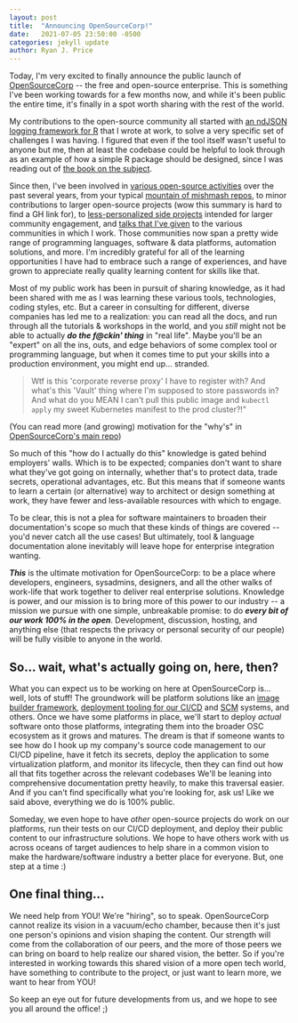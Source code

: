```yaml
---
layout: post
title:  "Announcing OpenSourceCorp!"
date:   2021-07-05 23:50:00 -0500
categories: jekyll update
author: Ryan J. Price
---
```


Today, I'm very excited to finally announce the public launch of
[OpenSourceCorp](https://github.com/opensourcecorp) -- the free and open-source
enterprise. This is something I've been working towards for a few months now,
and while it's been public the entire time, it's finally in a spot worth sharing
with the rest of the world.

My contributions to the open-source community all started with [an ndJSON
logging framework for R](https://github.com/ryapric/loggit) that I wrote at
work, to solve a very specific set of challenges I was having. I figured that
even if the tool itself wasn't useful to anyone but me, then at least the
codebase could be helpful to look through as an example of how a simple R
package should be designed, since I was reading out of [the book on the
subject](https://r-pkgs.org/).

Since then, I've been involved in [various open-source
activities](https://github.com/ryapric) over the past several years, from your
typical [mountain of mishmash
repos](https://github.com/ryapric?tab=repositories), to minor contributions to
larger open-source projects (wow this summary is hard to find a GH link for), to
[less-personalized side projects](https://github.com/ops-utils) intended for
larger community engagement, and [talks that I've
given](https://github.com/ryapric/talks) to the various communities in which I
work. Those communities now span a pretty wide range of programming languages,
software & data platforms, automation solutions, and more. I'm incredibly
grateful for all of the learning opportunities I have had to embrace such a
range of experiences, and have grown to appreciate really quality learning
content for skills like that.

Most of my public work has been in pursuit of sharing knowledge, as it had been
shared with me as I was learning these various tools, technologies, coding
styles, etc. But a career in consulting for different, diverse companies has led
me to a realization: you can read all the docs, and run through all the
tutorials & workshops in the world, and you *still* might not be able to
actually ***do the f@ckin' thing*** in "real life". Maybe you'll be an "expert"
on all the ins, outs, and edge behaviors of some complex tool or programming
language, but when it comes time to put your skills into a production
environment, you might end up... stranded.

>Wtf is this 'corporate reverse proxy' I have to register with? And what's this
'Vault' thing where I'm supposed to store passwords in? And what do you MEAN I
can't pull this public image and `kubectl apply` my sweet Kubernetes manifest to
the prod cluster?!"

(You can read more (and growing) motivation for the "why's" in [OpenSourceCorp's
main repo](https://github.com/opensourcecorp/opensourcecorp))

So much of this "how do I actually do this" knowledge is gated behind employers'
walls. Which is to be expected; companies don't want to share what they've got
going on internally, whether that's to protect data, trade secrets, operational
advantages, etc. But this means that if someone wants to learn a certain (or
alternative) way to architect or design something at work, they have fewer and
less-available resources with which to engage.

To be clear, this is not a plea for software maintainers to broaden their
documentation's scope so much that these kinds of things are covered -- you'd
never catch all the use cases! But ultimately, tool & language documentation
alone inevitably will leave hope for enterprise integration wanting.

***This*** is the ultimate motivation for OpenSourceCorp: to be a place where
developers, engineers, sysadmins, designers, and all the other walks of
work-life that work together to deliver real enterprise solutions. Knowledge is
power, and our mission is to bring more of this power to our industry -- a
mission we pursue with one simple, unbreakable promise: to do ***every bit of
our work 100% in the open***. Development, discussion, hosting, and anything
else (that respects the privacy or personal security of our people) will be
fully visible to anyone in the world.

So... wait, what's actually going on, here, then?
-------------------------------------------------

What you can expect us to be working on here at OpenSourceCorp is... well, lots
of stuff! The groundwork will be platform solutions like an [image builder
framework](https://github.com/opensourcecorp/ymir), [deployment tooling for our
CI/CD](https://github.com/opensourcecorp/brah) and
[SCM](https://github.com/opensourcecorp/soup) systems, and others. Once we have
some platforms in place, we'll start to deploy *actual* software onto those
platforms, integrating them into the broader OSC ecosystem as it grows and
matures. The dream is that if someone wants to see how do I hook up my company's
source code management to our CI/CD pipeline, have it fetch its secrets, deploy
the application to some virtualization platform, and monitor its lifecycle, then
they can find out how all that fits together across the relevant codebases We'll
be leaning into comprehensive documentation pretty heavily, to make this
traversal easier. And if you can't find specifically what you're looking for,
ask us! Like we said above, everything we do is 100% public.

Someday, we even hope to have *other* open-source projects do work on our
platforms, run their tests on our CI/CD deployment, and deploy their public
content to our infrastructure solutions. We hope to have others work with us
across oceans of target audiences to help share in a common vision to make the
hardware/software industry a better place for everyone. But, one step at a time
:)

One final thing...
------------------

We need help from YOU! We're "hiring", so to speak. OpenSourceCorp cannot
realize its vision in a vacuum/echo chamber, because then it's just one person's
opinions and vision shaping the content. Our strength will come from the
collaboration of our peers, and the more of those peers we can bring on board to
help realize our shared vision, the better. So if you're interested in working
towards this shared vision of a more open tech world, have something to
contribute to the project, or just want to learn more, we want to hear from YOU!

So keep an eye out for future developments from us, and we hope to see you all
around the office! ;)
